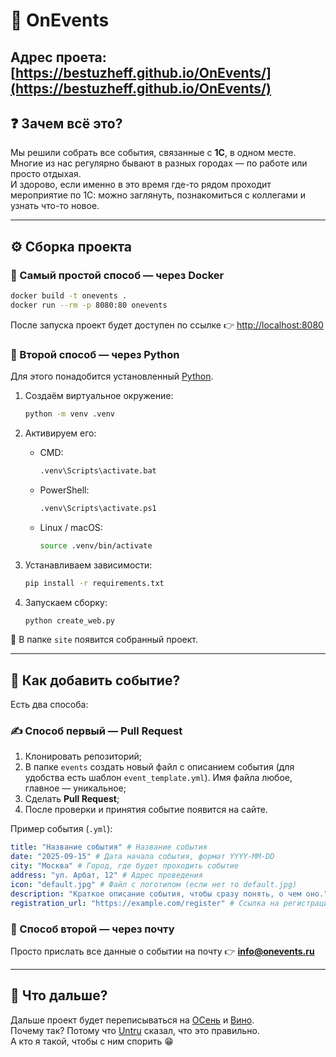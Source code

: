 # 🎉 OnEvents

## Адрес проета: [https://bestuzheff.github.io/OnEvents/](https://bestuzheff.github.io/OnEvents/)

## ❓ Зачем всё это?

Мы решили собрать все события, связанные с **1С**, в одном месте.  
Многие из нас регулярно бывают в разных городах — по работе или просто отдыхая.  
И здорово, если именно в это время где-то рядом проходит мероприятие по 1С: можно заглянуть, познакомиться с коллегами и узнать что-то новое.  

---

## ⚙️ Сборка проекта

### 🐳 Самый простой способ — через Docker
```bash
docker build -t onevents .
docker run --rm -p 8080:80 onevents
```
После запуска проект будет доступен по ссылке 👉 [http://localhost:8080](http://localhost:8080)

### 🐍 Второй способ — через Python
Для этого понадобится установленный [Python](https://www.python.org/).

1. Создаём виртуальное окружение:  
   ```bash
   python -m venv .venv
   ```

2. Активируем его:  
   - CMD:  
     ```bash
     .venv\Scripts\activate.bat
     ```
   - PowerShell:  
     ```bash
     .venv\Scripts\activate.ps1
     ```
   - Linux / macOS:  
     ```bash
     source .venv/bin/activate
     ```

3. Устанавливаем зависимости:  
   ```bash
   pip install -r requirements.txt
   ```

4. Запускаем сборку:  
   ```bash
   python create_web.py
   ```

📂 В папке `site` появится собранный проект.

---

## 📅 Как добавить событие?

Есть два способа:

### ✍️ Способ первый — Pull Request
1. Клонировать репозиторий;  
2. В папке `events` создать новый файл с описанием события (для удобства есть шаблон `event_template.yml`). Имя файла любое, главное — уникальное;  
3. Сделать **Pull Request**;  
4. После проверки и принятия событие появится на сайте.

Пример события (`.yml`):  
```yaml
title: "Название события" # Название события
date: "2025-09-15" # Дата начала события, формат YYYY-MM-DD
city: "Москва" # Город, где будет проходить событие
address: "ул. Арбат, 12" # Адрес проведения
icon: "default.jpg" # Файл с логотипом (если нет то default.jpg)
description: "Краткое описание события, чтобы сразу понять, о чем оно." # Краткое описание
registration_url: "https://example.com/register" # Ссылка на регистрацию
```

### 📧 Способ второй — через почту
Просто прислать все данные о событии на почту 👉 **info@onevents.ru**

---

## 🚀 Что дальше?

Дальше проект будет переписываться на [ОСень](https://github.com/autumn-library/autumn) и [Вино](https://github.com/autumn-library/winow).  
Почему так? Потому что [Untru](https://github.com/Untru) сказал, что это правильно.  
А кто я такой, чтобы с ним спорить 😁
